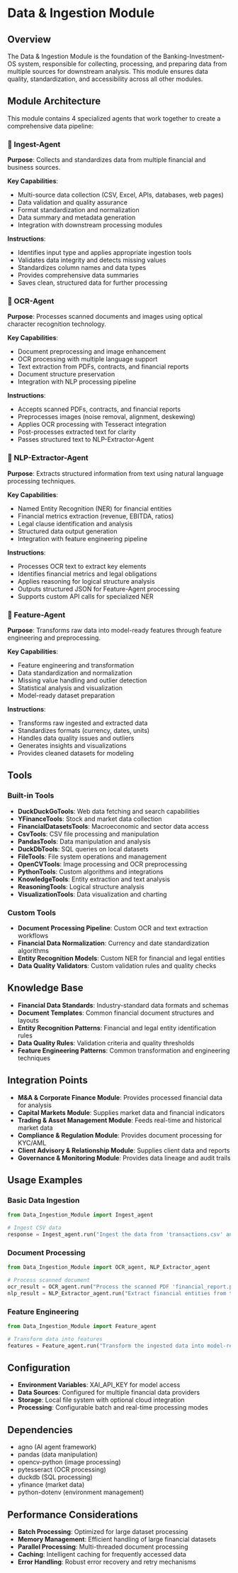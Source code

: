 # Data & Ingestion Module

## Overview
The Data & Ingestion Module is the foundation of the Banking-Investment-OS system, responsible for collecting, processing, and preparing data from multiple sources for downstream analysis. This module ensures data quality, standardization, and accessibility across all other modules.

## Module Architecture
This module contains 4 specialized agents that work together to create a comprehensive data pipeline:

### 🔹 Ingest-Agent
**Purpose**: Collects and standardizes data from multiple financial and business sources.

**Key Capabilities**:
- Multi-source data collection (CSV, Excel, APIs, databases, web pages)
- Data validation and quality assurance
- Format standardization and normalization
- Data summary and metadata generation
- Integration with downstream processing modules

**Instructions**:
- Identifies input type and applies appropriate ingestion tools
- Validates data integrity and detects missing values
- Standardizes column names and data types
- Provides comprehensive data summaries
- Saves clean, structured data for further processing

### 🔹 OCR-Agent
**Purpose**: Processes scanned documents and images using optical character recognition technology.

**Key Capabilities**:
- Document preprocessing and image enhancement
- OCR processing with multiple language support
- Text extraction from PDFs, contracts, and financial reports
- Document structure preservation
- Integration with NLP processing pipeline

**Instructions**:
- Accepts scanned PDFs, contracts, and financial reports
- Preprocesses images (noise removal, alignment, deskewing)
- Applies OCR processing with Tesseract integration
- Post-processes extracted text for clarity
- Passes structured text to NLP-Extractor-Agent

### 🔹 NLP-Extractor-Agent
**Purpose**: Extracts structured information from text using natural language processing techniques.

**Key Capabilities**:
- Named Entity Recognition (NER) for financial entities
- Financial metrics extraction (revenue, EBITDA, ratios)
- Legal clause identification and analysis
- Structured data output generation
- Integration with feature engineering pipeline

**Instructions**:
- Processes OCR text to extract key elements
- Identifies financial metrics and legal obligations
- Applies reasoning for logical structure analysis
- Outputs structured JSON for Feature-Agent processing
- Supports custom API calls for specialized NER

### 🔹 Feature-Agent
**Purpose**: Transforms raw data into model-ready features through feature engineering and preprocessing.

**Key Capabilities**:
- Feature engineering and transformation
- Data standardization and normalization
- Missing value handling and outlier detection
- Statistical analysis and visualization
- Model-ready dataset preparation

**Instructions**:
- Transforms raw ingested and extracted data
- Standardizes formats (currency, dates, units)
- Handles data quality issues and outliers
- Generates insights and visualizations
- Provides cleaned datasets for modeling

## Tools

### Built-in Tools
- **DuckDuckGoTools**: Web data fetching and search capabilities
- **YFinanceTools**: Stock and market data collection
- **FinancialDatasetsTools**: Macroeconomic and sector data access
- **CsvTools**: CSV file processing and manipulation
- **PandasTools**: Data manipulation and analysis
- **DuckDbTools**: SQL queries on local datasets
- **FileTools**: File system operations and management
- **OpenCVTools**: Image processing and OCR preprocessing
- **PythonTools**: Custom algorithms and integrations
- **KnowledgeTools**: Entity extraction and text analysis
- **ReasoningTools**: Logical structure analysis
- **VisualizationTools**: Data visualization and charting

### Custom Tools
- **Document Processing Pipeline**: Custom OCR and text extraction workflows
- **Financial Data Normalization**: Currency and date standardization algorithms
- **Entity Recognition Models**: Custom NER for financial and legal entities
- **Data Quality Validators**: Custom validation rules and quality checks

## Knowledge Base
- **Financial Data Standards**: Industry-standard data formats and schemas
- **Document Templates**: Common financial document structures and layouts
- **Entity Recognition Patterns**: Financial and legal entity identification rules
- **Data Quality Rules**: Validation criteria and quality thresholds
- **Feature Engineering Patterns**: Common transformation and engineering techniques

## Integration Points
- **M&A & Corporate Finance Module**: Provides processed financial data for analysis
- **Capital Markets Module**: Supplies market data and financial indicators
- **Trading & Asset Management Module**: Feeds real-time and historical market data
- **Compliance & Regulation Module**: Provides document processing for KYC/AML
- **Client Advisory & Relationship Module**: Supplies client data and reports
- **Governance & Monitoring Module**: Provides data lineage and audit trails

## Usage Examples

### Basic Data Ingestion
```python
from Data_Ingestion_Module import Ingest_agent

# Ingest CSV data
response = Ingest_agent.run("Ingest the data from 'transactions.csv' and summarize its contents")
```

### Document Processing
```python
from Data_Ingestion_Module import OCR_agent, NLP_Extractor_agent

# Process scanned document
ocr_result = OCR_agent.run("Process the scanned PDF 'financial_report.pdf'")
nlp_result = NLP_Extractor_agent.run("Extract financial entities from the processed text")
```

### Feature Engineering
```python
from Data_Ingestion_Module import Feature_agent

# Transform data into features
features = Feature_agent.run("Transform the ingested data into model-ready features with currency normalization")
```

## Configuration
- **Environment Variables**: XAI_API_KEY for model access
- **Data Sources**: Configured for multiple financial data providers
- **Storage**: Local file system with optional cloud integration
- **Processing**: Configurable batch and real-time processing modes

## Dependencies
- agno (AI agent framework)
- pandas (data manipulation)
- opencv-python (image processing)
- pytesseract (OCR processing)
- duckdb (SQL processing)
- yfinance (market data)
- python-dotenv (environment management)

## Performance Considerations
- **Batch Processing**: Optimized for large dataset processing
- **Memory Management**: Efficient handling of large financial datasets
- **Parallel Processing**: Multi-threaded document processing
- **Caching**: Intelligent caching for frequently accessed data
- **Error Handling**: Robust error recovery and retry mechanisms
